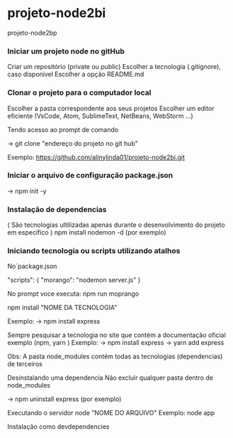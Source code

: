 # projeto-node2bi

projeto-node2bp

### Iniciar um projeto node no gitHub
Criar um repositório (private ou public)
Escolher a tecnologia (.gitignore), caso disponível 
Escolher a opção README.md

### Clonar o projeto para o computador local

Escolher a pasta correspondente aos seus projetos
Escolher um editor eficiente (VsCode, Atom, SublimeText, NetBeans, WebStorm ...)

Tendo acesso ao prompt de comando

-> git clone "endereço do projeto no git hub"

Exemplo:
https://github.com/alinylinda01/projeto-node2bi.git

### Iniciar o arquivo de configuração package.json

-> npm init -y

### Instalação de dependencias
( São tecnologias ultilizadas apenas durante o desenvolvimento do projeto em especifíco )
npm install nodemon -d (por exemplo)

### Iniciando tecnologia ou scripts utilizando atalhos 
No´package.json

 
"scripts": {
  "morango": "nodemon server.js"
  }
  
  No prompt voce executa:
  npm run moprango 
  
npm install "NOME DA TECNOLOGIA"

Exemplo: -> npm install express

Sempre pesquisar a tecnologia no site que contém a documentação oficial exemplo (npm, yarn ) Exemplo: -> npm install express -> yarn add express

Obs: A pasta node_modules contém todas as tecnologias (dependencias) de terceiros

Desinstalando uma dependencia
Não excluir qualquer pasta dentro de node_modules

-> npm uninstall express (por exemplo)

Executando o servidor
node "NOME DO ARQUIVO" Exemplo: node app

Instalação como devdependencies

